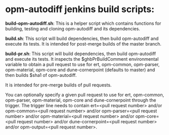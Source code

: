 # opm-autodiff jenkins build scripts:

**build-opm-autodiff.sh**:
This is a helper script which contains functions for building,
testing and cloning opm-autodiff and its dependencies.

**build.sh**:
This script will build dependencies, then build opm-autodiff and execute its tests.
It is intended for post-merge builds of the master branch.

**build-pr.sh**:
This script will build dependencies, then build opm-autodiff and execute its tests.
It inspects the $ghbPrBuildComment environmental variable to obtain a pull request
to use for ert, opm-common, opm-parser, opm-material, opm-core and
dune-cornerpoint (defaults to master) and then builds $sha1 of opm-autodiff.

It is intended for pre-merge builds of pull requests.

You can optionally specify a given pull request to use for ert, opm-common,
opm-parser, opm-material, opm-core and dune-cornerpoint through the trigger.
The trigger line needs to contain ert=&lt;pull request number&gt; and/or
opm-common=&lt;pull request number&gt; and/or opm-parser=&lt;pull request number&gt;
and/or opm-material=&lt;pull request number&gt;
and/or opm-core=&lt;pull request number&gt;
and/or dune-cornerpoint=&lt;pull request number&gt;
and/or opm-output=&lt;pull request number&gt;.
